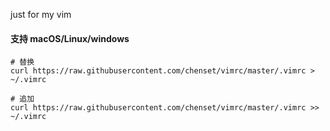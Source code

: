 just for my vim

#### 支持 macOS/Linux/windows

```
# 替换
curl https://raw.githubusercontent.com/chenset/vimrc/master/.vimrc > ~/.vimrc

# 追加
curl https://raw.githubusercontent.com/chenset/vimrc/master/.vimrc >> ~/.vimrc
```
